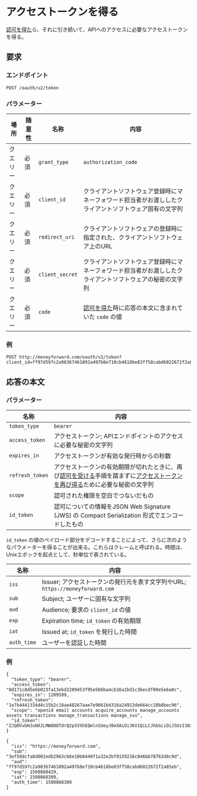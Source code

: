 # アクセストークンを得る

[認可を得た](authorize.md)ら、それに引き続いて、APIへのアクセスに必要なアクセストークンを得る。

## 要求

### エンドポイント

```
POST /oauth/v2/token
```

### パラメーター
| 場所 | 随意性 | 名称 | 内容 |
| ---- | ---- | ---- | --- |
| クエリー | 必須 | `grant_type` | `authorization_code` |
| クエリー | 必須 | `client_id` | クライアントソフトウェア登録時にマネーフォワード担当者がお渡ししたクライアントソフトウェア固有の文字列 |
| クエリー | 必須 | `redirect_uri` | クライアントソフトウェアの登録時に指定された、クライアントソフトウェア上のURL |
| クエリー | 必須 | `client_secret` | クライアントソフトウェア登録時にマネーフォワード担当者がお渡ししたクライアントソフトウェアの秘密の文字列 |
| クエリー | 必須 | `code` | [認可を得た](authorize.md)時に応答の本文に含まれていた `code` の値 |

### 例

```
POST http://moneyforward.com/oauth/v2/token?client_id=ff97d597c2a98367461892a497b8e710cb4618be83ff58cabd6022672f2a85eb&client_secret=5d07e141ab41b2d866869ade5b315ba14dd3997d275f8968ca078f121e8b3e35&scope=openid&grant_type=authorization_code&code=e885b973e64797bcf3342529d57cd2adca97a11f787ef9736ea92d8061e5aa59&redirect_uri=http%3A%2F%2Flocalhost%3A1234%2Fcallback
```

## 応答の本文

### パラメーター

| 名称 | 内容 |
| ---- | --- |
| `token_type` | `bearer` |
| `access_token` | アクセストークン; APIエンドポイントのアクセスに必要な秘密の文字列 |
| `expires_in` | アクセストークンが有効な発行時からの秒数 |
| `refresh_token` | アクセストークンの有効期限が切れたときに、再び[認可を受ける](authorize.md)手順を踏まずに[アクセストークンを再び得る](token_refresh.md)ために必要な秘密の文字列 |
| `scope` | 認可された権限を空白でつないだもの |
| `id_token` | 認可についての情報をJSON Web Signature (JWS) の Compact Serialization 形式でエンコードしたもの |

`id_token` の値のペイロード部分をデコードすることによって、さらに次のようなパラメーターを得ることが出来る。これらはクレームと呼ばれる。時間は、Unixエポックを起点として、秒単位で表されている。

| 名称 | 内容 |
| ---- | --- |
| `iss` | Issuer; アクセストークンの発行元を表す文字列やURL; `https://moneyforward.com` |
| `sub` | Subject; ユーザーに固有な文字列 |
| `aud` | Audience; 要求の `client_id` の値 |
| `exp` | Expiration time; `id_token` の有効期限 |
| `iat` | Issued at; `id_token` を発行した時間 |
| `auth_time` | ユーザーを認証した時間 |

### 例

```
{
  "token_type": "bearer",
  "access_token": "0d171c8d5e6b023fa13ebd2209453f95e566ba4cb16a1bd1c3becdf09e5e6a0c",
  "expires_in": 1209599,
  "refresh_token": "1e7b4441334d4c15b2c18ae48267aae7e9661b4316a24913de664cc28b8bec96",
  "scope": "openid email accounts acquire_accounts manage_accounts assets transactions manage_transactions manage_sso",
  "id_token": "ZJQ0VvbHJxNXJLMW80OTdrQ2pSVXhEQmlnSUeyJ0eXAiOiJKV1QiLCJhbGciOiJSUzI1NiIsImtpZCI6IldsNURLaGNVZ3M3bUtGOXEixQ.eyJpc3MiOiJodHRwczovL2iOiIzZWY1OWRjZmE4ZDAwMjQ5ZjXhMzJlMmJmMDE1O1vbmV5Zm9yd2XyZC5jb20iLCJzdWITIxNmMwNDZiYjc4NzYzZDBjOWRlZGIyOTYzY2I2ZTEwYjA0IiwiYXVkIjoiZmY5N2Q1OTdjMmE5ODM2NzQ2MTg5MmE0OTdiOGU3MTBjYjQ2MThiZTgzZmY1OGNhYmQ2MDIyNjcyZjJhODVlYiIsImV4cCI6MTUwMDg2ODQyOSwiaWX0IjoxNTAwODY4MzA5LCJhdXRoX3RpbWUiOjE1MDA4NjgzMDl9.tuzsRx_Zkop4yeSHtKL7KbCQZiBtloCTnnKEXol9X9JwY4DWCtEUyxSUSNZ5OnmUrxMv1U0xStHRnwdP3ViCEi4Lx8X7AuY4BmvlowoT020SDZXN0HowxB7I6UNs6eenGU1DL4kIt4VcAjBZDKTkoC0mWOAE1Z32_rj7rW_Krdw"
}
```

```
{
  "iss": "https://moneyforward.com",
  "sub": "3ef59dcfa8d002edb2963cb6e10b0449f1a32e2bf0159216c046bb78763d0c9d",
  "aud": "ff97d597c2a98367461892a497b8e710cb4618be83ff58cabd6022672f2a85eb",
  "exp": 1500868429,
  "iat": 1500868309,
  "auth_time": 1500868309
}
```